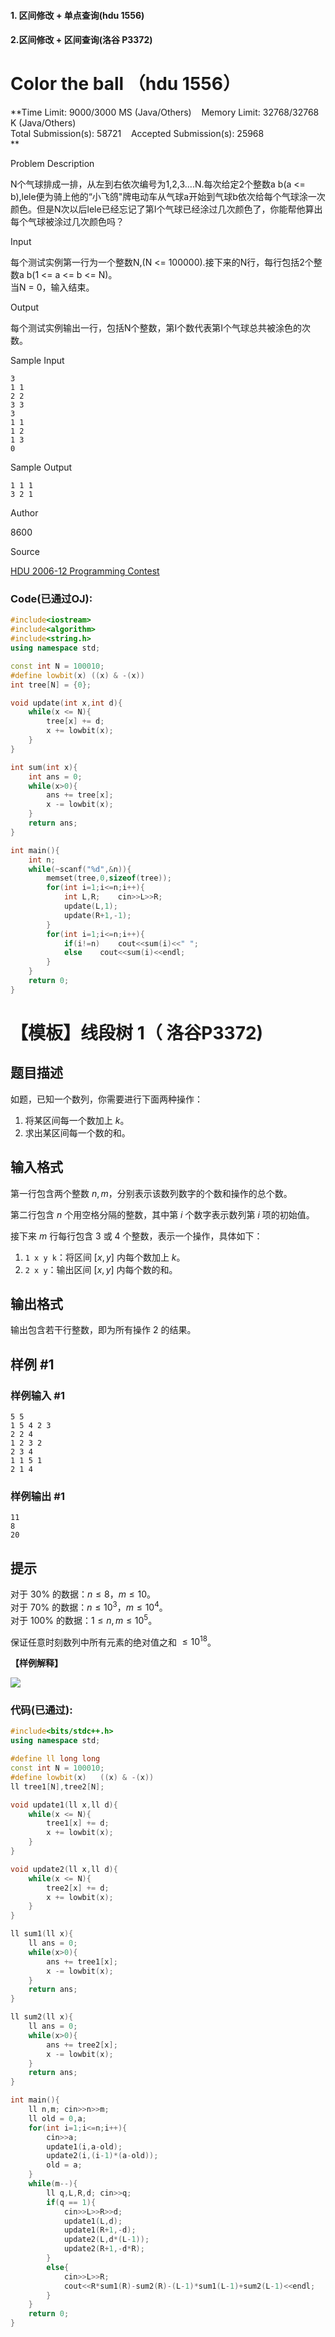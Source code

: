 #### 1. 区间修改 + 单点查询(hdu 1556)

#### 2.区间修改 + 区间查询(洛谷 P3372)

#### 

# Color the ball （hdu 1556）

**Time Limit: 9000/3000 MS (Java/Others)    Memory Limit: 32768/32768 K (Java/Others)  
Total Submission(s): 58721    Accepted Submission(s): 25968  
**  
  

Problem Description

N个气球排成一排，从左到右依次编号为1,2,3....N.每次给定2个整数a b(a <= b),lele便为骑上他的“小飞鸽"牌电动车从气球a开始到气球b依次给每个气球涂一次颜色。但是N次以后lele已经忘记了第I个气球已经涂过几次颜色了，你能帮他算出每个气球被涂过几次颜色吗？

  

Input

每个测试实例第一行为一个整数N,(N <= 100000).接下来的N行，每行包括2个整数a b(1 <= a <= b <= N)。  
当N = 0，输入结束。

  

Output

每个测试实例输出一行，包括N个整数，第I个数代表第I个气球总共被涂色的次数。

  

Sample Input

```
3
1 1
2 2
3 3
3
1 1
1 2
1 3
0
```

  

Sample Output
```
1 1 1
3 2 1
```
  

Author

8600

  

Source

[HDU 2006-12 Programming Contest](https://acm.hdu.edu.cn/search.php?field=problem&key=HDU+2006-12+Programming+Contest+&source=1&searchmode=source)

### Code(已通过OJ):

```cpp
#include<iostream>
#include<algorithm> 
#include<string.h>
using namespace std;

const int N = 100010;
#define lowbit(x) ((x) & -(x))
int tree[N] = {0};

void update(int x,int d){
	while(x <= N){
		tree[x] += d;
		x += lowbit(x); 
	}
} 

int sum(int x){
	int ans = 0;
	while(x>0){
		ans += tree[x];
		x -= lowbit(x);
	}
	return ans;
}

int main(){
	int n;
	while(~scanf("%d",&n)){
		memset(tree,0,sizeof(tree));
		for(int i=1;i<=n;i++){
			int L,R;	cin>>L>>R;
			update(L,1);
			update(R+1,-1);
		}
		for(int i=1;i<=n;i++){
			if(i!=n)	cout<<sum(i)<<" ";
			else	cout<<sum(i)<<endl;
		}
	}
	return 0;
}
```

# 【模板】线段树 1（ 洛谷P3372)

## 题目描述

如题，已知一个数列，你需要进行下面两种操作：

1. 将某区间每一个数加上 $k$。
2. 求出某区间每一个数的和。

## 输入格式

第一行包含两个整数 $n, m$，分别表示该数列数字的个数和操作的总个数。

第二行包含 $n$ 个用空格分隔的整数，其中第 $i$ 个数字表示数列第 $i$ 项的初始值。

接下来 $m$ 行每行包含 $3$ 或 $4$ 个整数，表示一个操作，具体如下：

1. `1 x y k`：将区间 $[x, y]$ 内每个数加上 $k$。
2. `2 x y`：输出区间 $[x, y]$ 内每个数的和。

## 输出格式

输出包含若干行整数，即为所有操作 2 的结果。

## 样例 #1

### 样例输入 #1

```
5 5
1 5 4 2 3
2 2 4
1 2 3 2
2 3 4
1 1 5 1
2 1 4
```

### 样例输出 #1

```
11
8
20
```

## 提示

对于 $30\%$ 的数据：$n \le 8$，$m \le 10$。  
对于 $70\%$ 的数据：$n \le {10}^3$，$m \le {10}^4$。  
对于 $100\%$ 的数据：$1 \le n, m \le {10}^5$。

保证任意时刻数列中所有元素的绝对值之和 $\le {10}^{18}$。

**【样例解释】**

![](https://cdn.luogu.com.cn/upload/pic/2251.png)
### 代码(已通过):

```cpp
#include<bits/stdc++.h>
using namespace std;

#define ll long long 
const int N = 100010;
#define lowbit(x)	((x) & -(x))
ll tree1[N],tree2[N];

void update1(ll x,ll d){
	while(x <= N){
		tree1[x] += d;
		x += lowbit(x); 
	}
}

void update2(ll x,ll d){
	while(x <= N){
		tree2[x] += d;
		x += lowbit(x);
	}
}

ll sum1(ll x){
	ll ans = 0;
	while(x>0){
		ans += tree1[x];
		x -= lowbit(x);
	}
	return ans;
}

ll sum2(ll x){
	ll ans = 0;
	while(x>0){
		ans += tree2[x];
		x -= lowbit(x);
	}
	return ans;
}

int main(){
	ll n,m;	cin>>n>>m;
	ll old = 0,a;
	for(int i=1;i<=n;i++){
		cin>>a;
		update1(i,a-old);
		update2(i,(i-1)*(a-old));
		old = a; 
	}
	while(m--){
		ll q,L,R,d;	cin>>q;
		if(q == 1){
			cin>>L>>R>>d;
			update1(L,d);
			update1(R+1,-d);
			update2(L,d*(L-1));
			update2(R+1,-d*R);
		}
		else{
			cin>>L>>R;
			cout<<R*sum1(R)-sum2(R)-(L-1)*sum1(L-1)+sum2(L-1)<<endl;
		}
	}
	return 0;
}
```